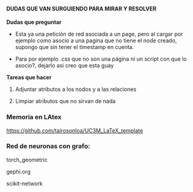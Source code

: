 #### DUDAS QUE VAN SURGUIENDO PARA MIRAR Y RESOLVER

**Dudas que preguntar**

- Esta ya una petición de red asociada a un page, pero al cargar por ejemplo como asocio a una pagina que no tiene el node creado,
supongo que sin tener el timestamp en cuenta.

- Para por ejemplo .css que no son una página ni un script con que lo asocio?, dejarlo asi creo que esta guay

**Tareas que hacer**

1. Adjuntar atributos a los nodos y a las relaciones

2. Limpiar atributos que no sirvan de nada

### Memoria en LAtex
https://github.com/tairosonloa/UC3M_LaTeX_template


### Red de neuronas con grafo:
torch_geometric

gephi.org

scikit-network